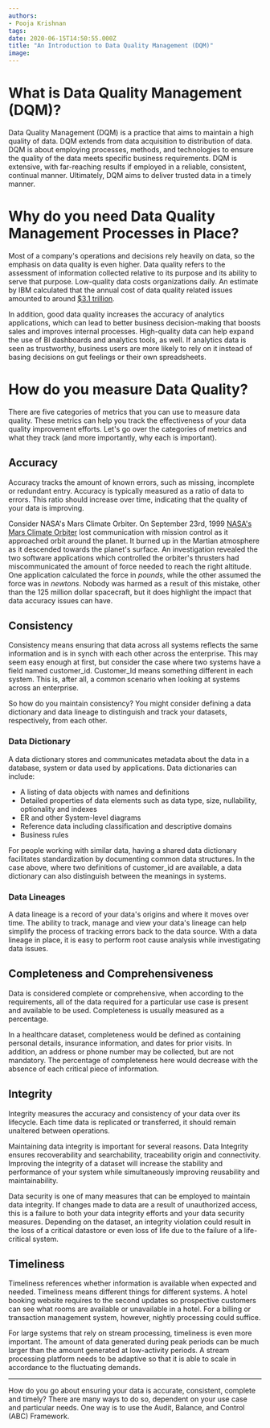 ```yaml
---
authors:
- Pooja Krishnan
tags:
date: 2020-06-15T14:50:55.000Z
title: "An Introduction to Data Quality Management (DQM)"
image:
---
```


# What is Data Quality Management (DQM)?
Data Quality Management (DQM) is a practice that aims to maintain a high quality of data. DQM extends from data acquisition to distribution of data. DQM is about employing processes, methods, and technologies to ensure the quality of the data meets specific business requirements. DQM is extensive, with far-reaching results if employed in a reliable, consistent, continual manner. Ultimately, DQM aims to deliver trusted data in a timely manner.

# Why do you need Data Quality Management Processes in Place?
Most of a company's operations and decisions rely heavily on data, so the emphasis on data quality is even higher. Data quality refers to the assessment of information collected relative to its purpose and its ability to serve that purpose. Low-quality data costs organizations daily. An estimate by IBM calculated that the annual cost of data quality related issues amounted to around [$3.1 trillion](https://www.ibmbigdatahub.com/infographic/four-vs-big-data).

In addition, good data quality increases the accuracy of analytics applications, which can lead to better business decision-making that boosts sales and improves internal processes. High-quality data can help expand the use of BI dashboards and analytics tools, as well. If analytics data is seen as trustworthy, business users are more likely to rely on it instead of basing decisions on gut feelings or their own spreadsheets.

# How do you measure Data Quality?
There are five categories of metrics that you can use to measure data quality. These metrics can help you track the effectiveness of your data quality improvement efforts. Let's go over the categories of metrics and what they track (and more importantly, why each is important).

## Accuracy
Accuracy tracks the amount of known errors, such as missing, incomplete or redundant entry. Accuracy is typically measured as a ratio of data to errors. This ratio should increase over time, indicating that the quality of your data is improving.

Consider NASA's Mars Climate Orbiter. On September 23rd, 1999 [NASA's Mars Climate Orbiter](https://www.wired.com/2010/11/1110mars-climate-observer-report/) lost communication with mission control as it approached orbit around the planet. It burned up in the Martian atmosphere as it descended towards the planet's surface. An investigation revealed the two software applications which controlled the orbiter's thrusters had miscommunicated the amount of force needed to reach the right altitude. One application calculated the force in *pounds*, while the other assumed the force was in *newtons*. Nobody was harmed as a result of this mistake, other than the 125 million dollar spacecraft, but it does highlight the impact that data accuracy issues can have.

## Consistency
Consistency means ensuring that data across all systems reflects the same information and is in synch with each other across the enterprise. This may seem easy enough at first, but consider the case where two systems have a field named customer_id. Customer_Id means something different in each system. This is, after all, a common scenario when looking at systems across an enterprise.

So how do you maintain consistency? You might consider defining a data dictionary and data lineage to distinguish and track your datasets, respectively, from each other.

### Data Dictionary
A data dictionary stores and communicates metadata about the data in a database, system or data used by applications. Data dictionaries can include:
* A listing of data objects with names and definitions
* Detailed properties of data elements such as data type, size, nullability, optionality and indexes
* ER and other System-level diagrams
* Reference data including classification and descriptive domains
* Business rules

For people working with similar data, having a shared data dictionary facilitates standardization by documenting common data structures. In the case above, where two definitions of customer_id are available, a data dictionary can also distinguish between the meanings in systems.  

### Data Lineages
A data lineage is a record of your data's origins and where it moves over time. The ability to track, manage and view your data's lineage can help simplify the process of tracking errors back to the data source. With a data lineage in place, it is easy to perform root cause analysis while investigating data issues.

## Completeness and Comprehensiveness
Data is considered complete or comprehensive, when according to the requirements, all of the data required for a particular use case is present and available to be used. Completeness is usually measured as a percentage.

In a healthcare dataset, completeness would be defined as containing personal details, insurance information, and dates for prior visits. In addition, an address or phone number may be collected, but are not mandatory. The percentage of completeness here would decrease with the absence of each critical piece of information.

## Integrity
Integrity measures the accuracy and consistency of your data over its lifecycle.  Each time data is replicated or transferred, it should remain unaltered between operations.

Maintaining data integrity is important for several reasons. Data Integrity ensures recoverability and searchability, traceability  origin and connectivity. Improving the integrity of a dataset will increase the stability and performance of your system while simultaneously improving reusability and maintainability.

Data security is one of many measures that can be employed to maintain data integrity.  If changes made to data are a result of unauthorized access, this is a failure to both your data integrity efforts and your data security measures. Depending on the dataset, an integrity violation could result in the loss of a critical datastore or even loss of life due to the failure of a life-critical system.

## Timeliness
Timeliness references whether information is available when expected and needed. Timeliness means different things for different systems. A hotel booking website requires to the second updates so prospective customers can see what rooms are available or unavailable in a hotel. For a billing or transaction management system, however, nightly processing could suffice.

For large systems that rely on stream processing, timeliness is even more important. The amount of data generated during peak periods can be much larger than the amount generated at low-activity periods. A stream processing platform needs to be adaptive so that it is able to scale in accordance to the fluctuating demands.

---

How do you go about ensuring your data is accurate, consistent, complete and timely? There are many ways to do so, dependent on your use case and particular needs. One way is to use the Audit, Balance, and Control (ABC) Framework.
